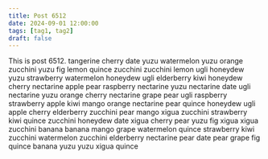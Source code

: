 ```yaml
---
title: Post 6512
date: 2024-09-01 12:00:00
tags: [tag1, tag2]
draft: false
---
```

This is post 6512.
tangerine
cherry
date
yuzu
watermelon
yuzu
orange
zucchini
yuzu
fig
lemon
quince
zucchini
zucchini
lemon
ugli
honeydew
yuzu
strawberry
watermelon
honeydew
ugli
elderberry
kiwi
honeydew
cherry
nectarine
apple
pear
raspberry
nectarine
yuzu
nectarine
date
ugli
nectarine
yuzu
orange
cherry
nectarine
grape
pear
ugli
raspberry
strawberry
apple
kiwi
mango
orange
nectarine
pear
quince
honeydew
ugli
apple
cherry
elderberry
zucchini
pear
mango
xigua
zucchini
strawberry
kiwi
quince
zucchini
honeydew
date
xigua
cherry
pear
yuzu
fig
xigua
xigua
zucchini
banana
banana
mango
grape
watermelon
quince
strawberry
kiwi
zucchini
watermelon
zucchini
elderberry
nectarine
pear
date
pear
grape
fig
quince
banana
yuzu
yuzu
xigua
quince
